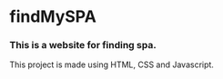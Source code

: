 # findMySPA

### This is a website for finding spa.

This project is made using HTML, CSS and Javascript.
